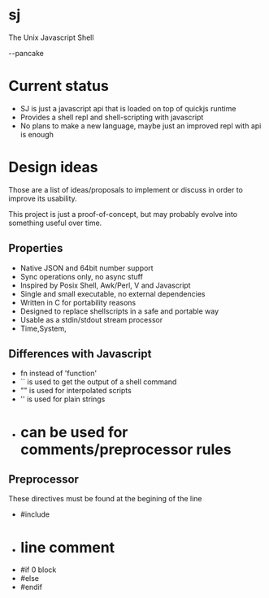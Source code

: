 # sj

The Unix Javascript Shell

--pancake

# Current status

* SJ is just a javascript api that is loaded on top of quickjs runtime
* Provides a shell repl and shell-scripting with javascript
* No plans to make a new language, maybe just an improved repl with api is enough

# Design ideas

Those are a list of ideas/proposals to implement or discuss in order to improve its usability.

This project is just a proof-of-concept, but may probably evolve into something useful over time.

## Properties

* Native JSON and 64bit number support
* Sync operations only, no async stuff
* Inspired by Posix Shell, Awk/Perl, V and Javascript
* Single and small executable, no external dependencies
* Written in C for portability reasons
* Designed to replace shellscripts in a safe and portable way
* Usable as a stdin/stdout stream processor
* Time,System,

## Differences with Javascript

* fn instead of 'function'
* `` is used to get the output of a shell command
* "" is used for interpolated scripts
* '' is used for plain strings
* # can be used for comments/preprocessor rules

## Preprocessor

These directives must be found at the begining of the line

* #include 
* # line comment
* #if 0 block 
* #else
* #endif
